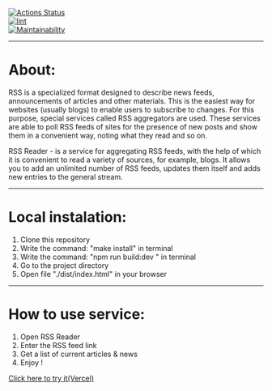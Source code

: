 [![Actions Status](https://github.com/M1Keey/frontend-project-lvl3/workflows/hexlet-check/badge.svg)](https://github.com/M1Keey/frontend-project-lvl3/actions)<br />
[![lint](https://github.com/M1Keey/frontend-project-lvl3/actions/workflows/lint&test.yml/badge.svg)](https://github.com/M1Keey/frontend-project-lvl3/actions/workflows/lint&test.yml)<br />
[![Maintainability](https://api.codeclimate.com/v1/badges/5121e13d4f3f8c0188ab/maintainability)](https://codeclimate.com/github/M1Keey/frontend-project-lvl3/maintainability)

---
# About:
RSS is a specialized format designed to describe news feeds, announcements of articles and other materials. This is the easiest way for websites (usually blogs) to enable users to subscribe to changes. For this purpose, special services called RSS aggregators are used. These services are able to poll RSS feeds of sites for the presence of new posts and show them in a convenient way, noting what they read and so on.

RSS Reader - is a service for aggregating RSS feeds, with the help of which it is convenient to read a variety of sources, for example, blogs. It allows you to add an unlimited number of RSS feeds, updates them itself and adds new entries to the general stream.

---
# Local instalation:
1. Clone this repository
2. Write the command: "make install" in terminal
3. Write the command: "npm run build:dev " in terminal
4. Go to the project directory
5. Open file "./dist/index.html" in your browser
---
# How to use service:
1. Open RSS Reader
2. Enter the RSS feed link
3. Get a list of current articles & news
4. Enjoy !

[Click here to try it(Vercel)](https://frontend-project-lvl3-seven-topaz.vercel.app/)
